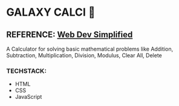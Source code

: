 # GALAXY CALCI 🌟

## REFERENCE: [Web Dev Simplified](https://www.youtube.com/watch?v=j59qQ7YWLxw)

A Calculator for solving basic mathematical problems like Addition, Subtraction, Multiplication, Division, Modulus, Clear All, Delete

### TECHSTACK:
* HTML
* CSS
* JavaScript


